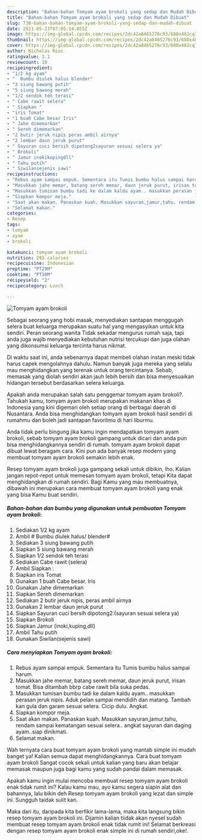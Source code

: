 ```yaml
---
description: "Bahan-bahan Tomyam ayam brokoli yang sedap dan Mudah Dibuat"
title: "Bahan-bahan Tomyam ayam brokoli yang sedap dan Mudah Dibuat"
slug: 730-bahan-bahan-tomyam-ayam-brokoli-yang-sedap-dan-mudah-dibuat
date: 2021-05-23T07:05:14.055Z
image: https://img-global.cpcdn.com/recipes/2dc42a8465276c93/680x482cq70/tomyam-ayam-brokoli-foto-resep-utama.jpg
thumbnail: https://img-global.cpcdn.com/recipes/2dc42a8465276c93/680x482cq70/tomyam-ayam-brokoli-foto-resep-utama.jpg
cover: https://img-global.cpcdn.com/recipes/2dc42a8465276c93/680x482cq70/tomyam-ayam-brokoli-foto-resep-utama.jpg
author: Nicholas Rios
ratingvalue: 3.1
reviewcount: 10
recipeingredient:
- "1/2 kg ayam"
- "  Bumbu diulek halus blender"
- "3 siung bawang putih"
- "5 siung bawang merah"
- "1/2 sendok teh terasi"
- " Cabe rawit selera"
- " Siapkan "
- "iris Tomat"
- "1 buah Cabe besar Iris"
- " Jahe dimemarkan"
- " Sereh dimemarkan"
- "2 butir jeruk nipis peras ambil airnya"
- "2 lembar daun jeruk purut"
- " Sayuran cuci bersih dipotong2sayuran sesuai selera ya"
- " Brokoli"
- " Jamur inokikupingdll"
- " Tahu putih"
- " Siwilansejenis sawi"
recipeinstructions:
- "Rebus ayam sampai empuk. Sementara itu Tumis bumbu halus sampai harum."
- "Masukkan jahe memar, batang sereh memar, daun jeruk purut, irisan tomat. Bisa ditambah bbrp cabe rawit bila suka pedas."
- "Masukkan tumisan bumbu tadi ke dalam kaldu ayam.. masukkan perasan jeruk nipis. Aduk pelan sampai mendidih dan matang. Tambah kan gula dan garam sesuai selera. Cicip dulu. Angkat."
- "Siapkan kompor meja."
- "Saat akan makan. Panaskan kuah. Masukkan sayuran,jamur,tahu, rendam sampai kematangan sesuai selera.. angkat sayuran dan daging ayam..siap dinikmati."
- "Selamat makan."
categories:
- Resep
tags:
- tomyam
- ayam
- brokoli

katakunci: tomyam ayam brokoli 
nutrition: 292 calories
recipecuisine: Indonesian
preptime: "PT29M"
cooktime: "PT30M"
recipeyield: "2"
recipecategory: Lunch

---
```



![Tomyam ayam brokoli](https://img-global.cpcdn.com/recipes/2dc42a8465276c93/680x482cq70/tomyam-ayam-brokoli-foto-resep-utama.jpg)

Sebagai seorang yang hobi masak, menyediakan santapan menggugah selera buat keluarga merupakan suatu hal yang mengasyikan untuk kita sendiri. Peran seorang  wanita Tidak sekadar mengurus rumah saja, tapi anda juga wajib menyediakan kebutuhan nutrisi tercukupi dan juga olahan yang dikonsumsi keluarga tercinta harus nikmat.

Di waktu  saat ini, anda sebenarnya dapat membeli olahan instan meski tidak harus capek mengolahnya dahulu. Namun banyak juga mereka yang selalu mau menghidangkan yang terenak untuk orang tercintanya. Sebab, memasak yang diolah sendiri akan jauh lebih bersih dan bisa menyesuaikan hidangan tersebut berdasarkan selera keluarga. 



Apakah anda merupakan salah satu penggemar tomyam ayam brokoli?. Tahukah kamu, tomyam ayam brokoli merupakan makanan khas di Indonesia yang kini digemari oleh setiap orang di berbagai daerah di Nusantara. Anda bisa menghidangkan tomyam ayam brokoli hasil sendiri di rumahmu dan boleh jadi santapan favoritmu di hari liburmu.

Anda tidak perlu bingung jika kamu ingin mendapatkan tomyam ayam brokoli, sebab tomyam ayam brokoli gampang untuk dicari dan anda pun bisa menghidangkannya sendiri di rumah. tomyam ayam brokoli dapat dibuat lewat beragam cara. Kini pun ada banyak resep modern yang membuat tomyam ayam brokoli semakin lebih enak.

Resep tomyam ayam brokoli juga gampang sekali untuk dibikin, lho. Kalian jangan repot-repot untuk memesan tomyam ayam brokoli, tetapi Kita dapat menghidangkan di rumah sendiri. Bagi Kamu yang mau membuatnya, dibawah ini merupakan cara membuat tomyam ayam brokoli yang enak yang bisa Kamu buat sendiri.

<!--inarticleads1-->

##### Bahan-bahan dan bumbu yang digunakan untuk pembuatan Tomyam ayam brokoli:

1. Sediakan 1/2 kg ayam
1. Ambil  # Bumbu diulek halus/ blender#
1. Sediakan 3 siung bawang putih
1. Siapkan 5 siung bawang merah
1. Siapkan 1/2 sendok teh terasi
1. Sediakan  Cabe rawit (selera)
1. Ambil  Siapkan :
1. Siapkan iris Tomat
1. Gunakan 1 buah Cabe besar. Iris
1. Gunakan  Jahe dimemarkan
1. Siapkan  Sereh dimemarkan
1. Sediakan 2 butir jeruk nipis, peras ambil airnya
1. Gunakan 2 lembar daun jeruk purut
1. Siapkan  Sayuran cuci bersih dipotong2:(sayuran sesuai selera ya)
1. Siapkan  Brokoli
1. Siapkan  Jamur (inoki,kuping,dll)
1. Ambil  Tahu putih
1. Gunakan  Siwilan(sejenis sawi)




<!--inarticleads2-->

##### Cara menyiapkan Tomyam ayam brokoli:

1. Rebus ayam sampai empuk. Sementara itu Tumis bumbu halus sampai harum.
1. Masukkan jahe memar, batang sereh memar, daun jeruk purut, irisan tomat. Bisa ditambah bbrp cabe rawit bila suka pedas.
1. Masukkan tumisan bumbu tadi ke dalam kaldu ayam.. masukkan perasan jeruk nipis. Aduk pelan sampai mendidih dan matang. Tambah kan gula dan garam sesuai selera. Cicip dulu. Angkat.
1. Siapkan kompor meja.
1. Saat akan makan. Panaskan kuah. Masukkan sayuran,jamur,tahu, rendam sampai kematangan sesuai selera.. angkat sayuran dan daging ayam..siap dinikmati.
1. Selamat makan.




Wah ternyata cara buat tomyam ayam brokoli yang mantab simple ini mudah banget ya! Kalian semua dapat menghidangkannya. Cara buat tomyam ayam brokoli Sangat cocok sekali untuk kalian yang baru akan belajar memasak maupun juga bagi kamu yang sudah pandai dalam memasak.

Apakah kamu ingin mulai mencoba membuat resep tomyam ayam brokoli enak tidak rumit ini? Kalau kamu mau, ayo kamu segera siapin alat dan bahannya, lalu bikin deh Resep tomyam ayam brokoli yang lezat dan simple ini. Sungguh taidak sulit kan. 

Maka dari itu, daripada kita berfikir lama-lama, maka kita langsung bikin resep tomyam ayam brokoli ini. Dijamin kalian tiidak akan nyesel sudah membuat resep tomyam ayam brokoli enak tidak rumit ini! Selamat berkreasi dengan resep tomyam ayam brokoli enak simple ini di rumah sendiri,oke!.

